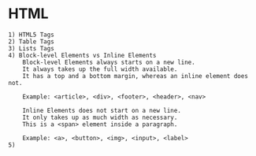 # HTML

	1) HTML5 Tags
	2) Table Tags
	3) Lists Tags
	4) Block-level Elements vs Inline Elements
		Block-level Elements always starts on a new line.
		It always takes up the full width available.
		It has a top and a bottom margin, whereas an inline element does not.

		Example: <article>, <div>, <footer>, <header>, <nav>

		Inline Elements does not start on a new line.
		It only takes up as much width as necessary.
		This is a <span> element inside a paragraph.

		Example: <a>, <button>, <img>, <input>, <label>
	5) 